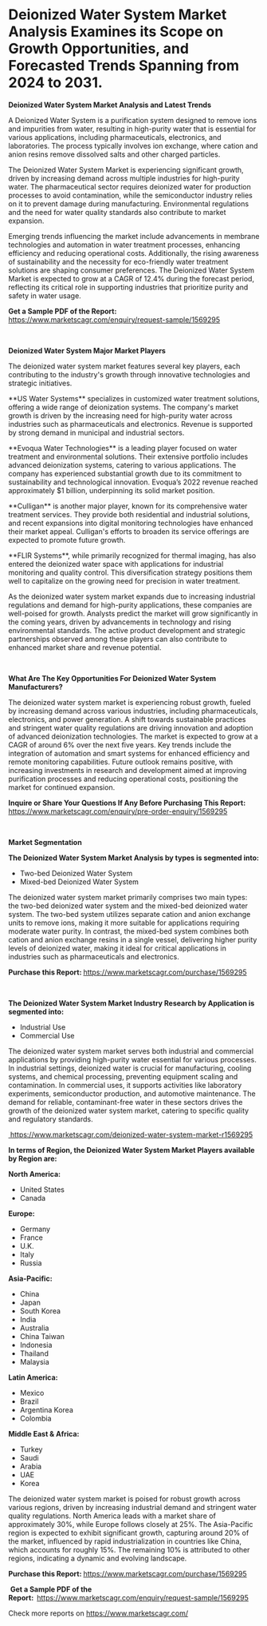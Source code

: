 <p><h1>Deionized Water System Market Analysis Examines its Scope on Growth Opportunities, and Forecasted Trends Spanning from 2024 to 2031.</h1></p><p><strong>Deionized Water System Market Analysis and Latest Trends</strong></p>
<p><p>A Deionized Water System is a purification system designed to remove ions and impurities from water, resulting in high-purity water that is essential for various applications, including pharmaceuticals, electronics, and laboratories. The process typically involves ion exchange, where cation and anion resins remove dissolved salts and other charged particles. </p><p>The Deionized Water System Market is experiencing significant growth, driven by increasing demand across multiple industries for high-purity water. The pharmaceutical sector requires deionized water for production processes to avoid contamination, while the semiconductor industry relies on it to prevent damage during manufacturing. Environmental regulations and the need for water quality standards also contribute to market expansion. </p><p>Emerging trends influencing the market include advancements in membrane technologies and automation in water treatment processes, enhancing efficiency and reducing operational costs. Additionally, the rising awareness of sustainability and the necessity for eco-friendly water treatment solutions are shaping consumer preferences. The Deionized Water System Market is expected to grow at a CAGR of 12.4% during the forecast period, reflecting its critical role in supporting industries that prioritize purity and safety in water usage.</p></p>
<p><strong>Get a Sample PDF of the Report:&nbsp;</strong> <a href="https://www.marketscagr.com/enquiry/request-sample/1569295?utm_campaign=1909&utm_medium=2&utm_source=Github&utm_content=ia&utm_term=29122024&utm_id=deionized-water-system">https://www.marketscagr.com/enquiry/request-sample/1569295</a></p>
<p>&nbsp;</p>
<p><strong>Deionized Water System Major Market Players</strong></p>
<p><p>The deionized water system market features several key players, each contributing to the industry's growth through innovative technologies and strategic initiatives.</p><p>**US Water Systems** specializes in customized water treatment solutions, offering a wide range of deionization systems. The company's market growth is driven by the increasing need for high-purity water across industries such as pharmaceuticals and electronics. Revenue is supported by strong demand in municipal and industrial sectors.</p><p>**Evoqua Water Technologies** is a leading player focused on water treatment and environmental solutions. Their extensive portfolio includes advanced deionization systems, catering to various applications. The company has experienced substantial growth due to its commitment to sustainability and technological innovation. Evoqua’s 2022 revenue reached approximately $1 billion, underpinning its solid market position.</p><p>**Culligan** is another major player, known for its comprehensive water treatment services. They provide both residential and industrial solutions, and recent expansions into digital monitoring technologies have enhanced their market appeal. Culligan's efforts to broaden its service offerings are expected to promote future growth.</p><p>**FLIR Systems**, while primarily recognized for thermal imaging, has also entered the deionized water space with applications for industrial monitoring and quality control. This diversification strategy positions them well to capitalize on the growing need for precision in water treatment.</p><p>As the deionized water system market expands due to increasing industrial regulations and demand for high-purity applications, these companies are well-poised for growth. Analysts predict the market will grow significantly in the coming years, driven by advancements in technology and rising environmental standards. The active product development and strategic partnerships observed among these players can also contribute to enhanced market share and revenue potential.</p></p>
<p>&nbsp;</p>
<p><strong>What Are The Key Opportunities For Deionized Water System Manufacturers?</strong></p>
<p><p>The deionized water system market is experiencing robust growth, fueled by increasing demand across various industries, including pharmaceuticals, electronics, and power generation. A shift towards sustainable practices and stringent water quality regulations are driving innovation and adoption of advanced deionization technologies. The market is expected to grow at a CAGR of around 6% over the next five years. Key trends include the integration of automation and smart systems for enhanced efficiency and remote monitoring capabilities. Future outlook remains positive, with increasing investments in research and development aimed at improving purification processes and reducing operational costs, positioning the market for continued expansion.</p></p>
<p><strong>Inquire or Share Your Questions If Any Before Purchasing This Report:</strong> <a href="https://www.marketscagr.com/enquiry/pre-order-enquiry/1569295?utm_campaign=1909&utm_medium=2&utm_source=Github&utm_content=ia&utm_term=29122024&utm_id=deionized-water-system">https://www.marketscagr.com/enquiry/pre-order-enquiry/1569295</a></p>
<p>&nbsp;</p>
<p><strong>Market Segmentation</strong></p>
<p><strong>The Deionized Water System Market Analysis by types is segmented into:</strong></p>
<p><ul><li>Two-bed Deionized Water System</li><li>Mixed-bed Deionized Water System</li></ul></p>
<p><p>The deionized water system market primarily comprises two main types: the two-bed deionized water system and the mixed-bed deionized water system. The two-bed system utilizes separate cation and anion exchange units to remove ions, making it more suitable for applications requiring moderate water purity. In contrast, the mixed-bed system combines both cation and anion exchange resins in a single vessel, delivering higher purity levels of deionized water, making it ideal for critical applications in industries such as pharmaceuticals and electronics.</p></p>
<p><strong>Purchase this Report:&nbsp;</strong><a href="https://www.marketscagr.com/purchase/1569295?utm_campaign=1909&utm_medium=2&utm_source=Github&utm_content=ia&utm_term=29122024&utm_id=deionized-water-system">https://www.marketscagr.com/purchase/1569295</a></p>
<p>&nbsp;</p>
<p><strong>The Deionized Water System Market Industry Research by Application is segmented into:</strong></p>
<p><ul><li>Industrial Use</li><li>Commercial Use</li></ul></p>
<p><p>The deionized water system market serves both industrial and commercial applications by providing high-purity water essential for various processes. In industrial settings, deionized water is crucial for manufacturing, cooling systems, and chemical processing, preventing equipment scaling and contamination. In commercial uses, it supports activities like laboratory experiments, semiconductor production, and automotive maintenance. The demand for reliable, contaminant-free water in these sectors drives the growth of the deionized water system market, catering to specific quality and regulatory standards.</p></p>
<p><a href="https://www.marketscagr.com/deionized-water-system-market-r1569295?utm_campaign=1909&utm_medium=2&utm_source=Github&utm_content=ia&utm_term=29122024&utm_id=deionized-water-system">&nbsp;https://www.marketscagr.com/deionized-water-system-market-r1569295</a></p>
<p><strong>In terms of Region, the Deionized Water System Market Players available by Region are:</strong></p>
<p>
    <p> <strong> North America: </strong>
        <ul>
            <li>United States</li>
            <li>Canada</li>
        </ul>
        </p> 
    <p> <strong> Europe: </strong>
        <ul>
            <li>Germany</li>
            <li>France</li>
            <li>U.K.</li>
            <li>Italy</li>
            <li>Russia</li>
        </ul>
        </p> 
    <p> <strong> Asia-Pacific: </strong>
        <ul>
            <li>China</li>
            <li>Japan</li>
            <li>South Korea</li>
            <li>India</li>
            <li>Australia</li>
            <li>China Taiwan</li>
            <li>Indonesia</li>
            <li>Thailand</li>
            <li>Malaysia</li>
        </ul>
        </p> 
    <p> <strong> Latin America: </strong>
        <ul>
            <li>Mexico</li>
            <li>Brazil</li>
            <li>Argentina Korea</li>
            <li>Colombia</li>
        </ul>
        </p> 
    <p> <strong> Middle East & Africa: </strong>
        <ul>
            <li>Turkey</li>
            <li>Saudi</li>
            <li>Arabia</li>
            <li>UAE</li>
            <li>Korea</li>
        </ul>
    </p>
    </p>
<p><p>The deionized water system market is poised for robust growth across various regions, driven by increasing industrial demand and stringent water quality regulations. North America leads with a market share of approximately 30%, while Europe follows closely at 25%. The Asia-Pacific region is expected to exhibit significant growth, capturing around 20% of the market, influenced by rapid industrialization in countries like China, which accounts for roughly 15%. The remaining 10% is attributed to other regions, indicating a dynamic and evolving landscape.</p></p>
<p><strong>Purchase this Report: </strong><a href="https://www.marketscagr.com/purchase/1569295?utm_campaign=1909&utm_medium=2&utm_source=Github&utm_content=ia&utm_term=29122024&utm_id=deionized-water-system">https://www.marketscagr.com/purchase/1569295</a></p>
<p>&nbsp;<strong>Get a Sample PDF of the Report:&nbsp;&nbsp;</strong><a href="https://www.marketscagr.com/enquiry/request-sample/1569295?utm_campaign=1909&utm_medium=2&utm_source=Github&utm_content=ia&utm_term=29122024&utm_id=deionized-water-system">https://www.marketscagr.com/enquiry/request-sample/1569295</a></p>
<p><strong></strong></p>
<p>Check more reports on <a href="https://www.marketscagr.com/?utm_campaign=1909&utm_medium=2&utm_source=Github&utm_content=ia&utm_term=29122024&utm_id=deionized-water-system">https://www.marketscagr.com/</a></p>